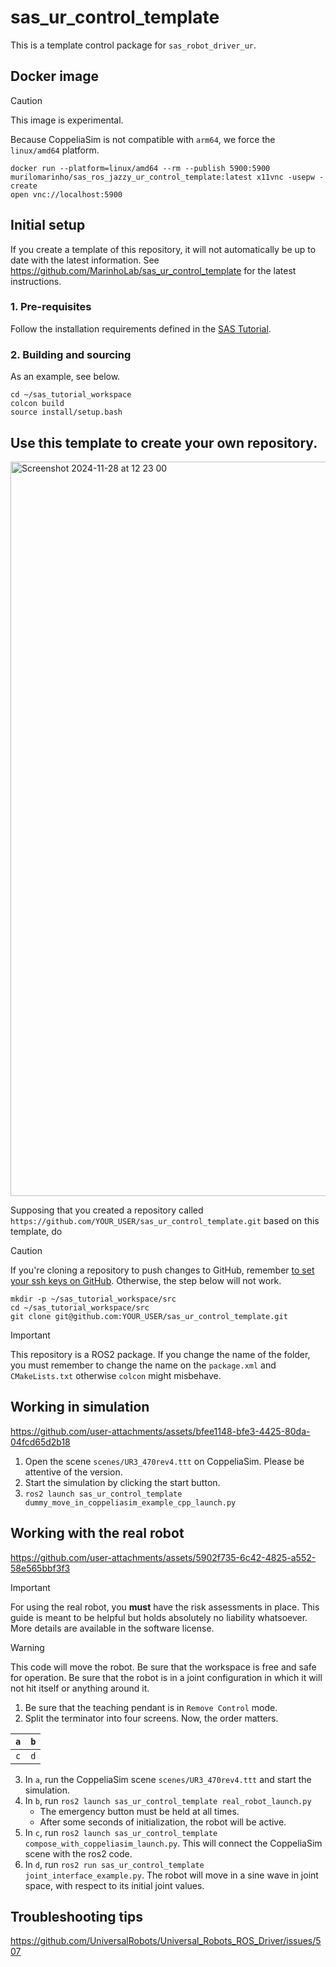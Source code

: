 # sas_ur_control_template

This is a template control package for `sas_robot_driver_ur`. 

## Docker image

> [!CAUTION]
> This image is experimental.

Because CoppeliaSim is not compatible with `arm64`, we force the `linux/amd64` platform.

```commandline
docker run --platform=linux/amd64 --rm --publish 5900:5900 murilomarinho/sas_ros_jazzy_ur_control_template:latest x11vnc -usepw -create
open vnc://localhost:5900
```

## Initial setup

If you create a template of this repository, it will not automatically be up to date with the latest information.
See https://github.com/MarinhoLab/sas_ur_control_template for the latest instructions.

### 1. Pre-requisites

Follow the installation requirements defined in the [SAS Tutorial](https://ros2-tutorial.readthedocs.io/en/latest/sas/installation.html).

### 2. Building and sourcing

As an example, see below.

```
cd ~/sas_tutorial_workspace
colcon build
source install/setup.bash
```

## Use this template to create your own repository.

<img width="1175" alt="Screenshot 2024-11-28 at 12 23 00" src="https://github.com/user-attachments/assets/6d030baa-5c0b-403b-a807-79248a54cb0a">

Supposing that you created a repository called `https://github.com/YOUR_USER/sas_ur_control_template.git` based on this template, do
 
> [!CAUTION]
> If you're cloning a repository to push changes to GitHub, remember [to set your ssh keys on GitHub](https://docs.github.com/en/authentication/connecting-to-github-with-ssh/adding-a-new-ssh-key-to-your-github-account). 
> Otherwise, the step below will not work.
 
```commandLine
mkdir -p ~/sas_tutorial_workspace/src
cd ~/sas_tutorial_workspace/src
git clone git@github.com:YOUR_USER/sas_ur_control_template.git
```

> [!IMPORTANT]
> This repository is a ROS2 package. If you change the name of the folder, you must remember to change the name on the `package.xml` and `CMakeLists.txt` otherwise `colcon` might misbehave.

## Working in simulation

https://github.com/user-attachments/assets/bfee1148-bfe3-4425-80da-04fcd65d2b18

1. Open the scene `scenes/UR3_470rev4.ttt` on CoppeliaSim. Please be attentive of the version.
2. Start the simulation by clicking the start button.
3. `ros2 launch sas_ur_control_template dummy_move_in_coppeliasim_example_cpp_launch.py`

## Working with the real robot

https://github.com/user-attachments/assets/5902f735-6c42-4825-a552-58e565bbf3f3

> [!IMPORTANT]
> For using the real robot, you **must** have the risk assessments in place. 
> This guide is meant to be helpful but holds absolutely no liability whatsoever. More details are available in the software license.

> [!WARNING]
> This code will move the robot. Be sure that the workspace is free and safe for operation.
> Be sure that the robot is in a joint configuration in which it will not hit itself or anything around it. 

1. Be sure that the teaching pendant is in `Remove Control` mode.  
2. Split the terminator into four screens. Now, the order matters.

| `a` | `b` |
|-----|-----|
| `c` | `d` |

3. In `a`, run the CoppeliaSim scene `scenes/UR3_470rev4.ttt` and start the simulation.
4. In `b`, run `ros2 launch sas_ur_control_template real_robot_launch.py`
   - The emergency button must be held at all times.
   - After some seconds of initialization, the robot will be active. 
6. In `c`, run `ros2 launch sas_ur_control_template compose_with_coppeliasim_launch.py`. This will connect the CoppeliaSim scene with the ros2 code.
7. In `d`, run `ros2 run sas_ur_control_template joint_interface_example.py`. The robot will move in a sine wave in joint space, with respect to its initial joint values.

## Troubleshooting tips

https://github.com/UniversalRobots/Universal_Robots_ROS_Driver/issues/507
